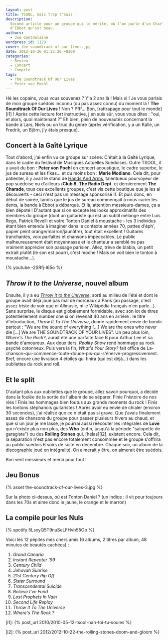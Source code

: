 ```yaml
---
layout: post
title: TSOOL, mais trop t'sais !
description:
  Second article pour un groupe qui le mérite, où l'on parle d'un Charlot et
  d'Ebbot qu'est beau.
authors:
  - Joe Gantdelaine
wordpress_id: 1129
cover: the-soundtrack-of-our-lives.jpg
date: 2012-10-26 01:25:26 +0200
categories:
  - Review
  - Concert
  - Compile
tags:
  - The Soundtrack Of Our Lives
  - Peter von Poehl
---
```


Hé les copains, vous vous souvenez ? Y'a 2 ans là ! Mais si ! Je vous parlais de
mon groupe suédois inconnu (ou pas assez connu) du moment là ! **The Soundtrack
Of Our Lives** ! Non ? Pfff… Bon, [rattrapage pour tout le monde][i1] ! Après
cette lecture fort instructive, j'en suis sûr, vous vous dites : "oui, et alors,
quoi maintenant ?" Eh bien, plein de nouveautés concernant la bande à Lars,
Niels ou un truc du genre (après vérification, y a un Kalle, un Fredrik, un
Björn, j'y étais presque).

## Concert à la Gaîté Lyrique

Tout d'abord, j'ai enfin vu ce groupe sur scène. C'était à la Gaîté Lyrique,
dans le cadre du festival de Musiques Actuelles Suédoises. Outre TSOOL, il y
avait du bon : **Peter von Poehl** en concert acoustique, le cadre superbe, le
jus de sureau et les fikas… et du moins bon : **Marie Modiano**. Cela dit, pour
patienter, il y avait le stand de [Hands And Arms][1], talentueux pourvoyeur de
pop suédoise ou d'ailleurs (**Club 8**, **The Radio Dept.** et dernièrement
**The Charade**, tous ces excellents groupes, c'est via cette boutique que je
les ai découverts - ceci n'est pas un message sponsorisé !). Et puis donc, en
début de soirée, tandis que le jus de sureau commençait à nous carier les dents,
la bande à Ebbot a débarqué. Et là, attention messieurs-dames, ça a bien
dépoté ! D'autant que si on excepte les looks approximatifs des membres du
groupe (dont un guitariste qui est un subtil mélange entre Luis Rego, Patrick
Revelli et votre Tonton Daniel à moustache - les 3 individus étant bien entendu
à imaginer dans le contexte années 70, pattes d'éph', papier peint
orange/marron/jaunâtre), tout était excellent ! Guitares tranchantes, voix
parfaites et chansons impeccables. Le public malheureusement était moyennasse et
le chanteur a semblé ne pas vraiment apprécier son passage parisien. Allez,
trêve de blabla, un petit extrait plutôt (le son est pourri, c'est moche ! Mais
on voit bien le tonton à moustache…).

{% youtube -2SRfj-l65o %}

## _Throw it to the Universe_, nouvel album

Ensuite, il y a eu [_Throw it to the Universe_][2], sorti au milieu de l'été et
dont le groupe avait déjà joué pas mal de morceaux à Paris (au passage, c'est
assez triste de voir que ni Allmusic, ni le Wikipédia français n'en parle…).
Sans surprise, le disque est globalement formidable, avec son lot de titres
potentiellement number one si on revenait 40 ans en arrière : le titre
d'introduction, _Throw It To The Universe_, donne rapidement envie de bondir
partout : "We are the sound of everything […] We are the ones who never die […]
We are THE SOUNDTRACK OF YOUR LIVES". Un peu plus loin, _Where's The Rock?_,
aurait été une parfaite face B pour Arthur Lee et sa bande d'amoureux. Aux deux
tiers, _Reality Show_ rend hommage au rock psyché cotonneux. Puis vers la fin,
_What's Your Story?_ fait office de
La-chanson-qui-commence-toute-douce-pis-qui-s'énerve-progressivement. Bref,
encore une livraison 4 étoiles qui finira (qui est déjà…) dans les oubliettes du
rock and roll.

## Et le split

D'autant plus aux oubliettes que le groupe, allez savoir pourquoi, a décidé dans
la foulée de la sortie de l'album de se séparer. Finie l'histoire de nos vies !
Finis les hommages bien foutus aux grands moments du rock ! Finis les tontons
stéphanois guitaristes ! Après avoir eu envie de chialer (environ 30 secondes),
j'ai réalisé que ce n'était pas si grave. Que j'avais finalement assez de
chansons du groupe pour passer plusieurs hivers au chaud, et que si un jour je
me lasse, je pourrai aussi réécouter les intégrales de **Love** qui n'existe
plus non plus, des **Who** (enfin, jusqu'à la période "salopette de garagiste")
ou des **Rolling Stones** qui, [hélas][i2], existent encore. Cela dit, la
séparation n'est pas encore totalement consommée et le groupe s'offrira au
public suédois 6 soirs de suite en décembre. Chaque soir, un album de la
discographie joué en intégralité. On aimerait y être, on aimerait être suédois.

Bon vent messieurs et merci pour tout !

## Jeu Bonus

{% asset the-soundtrack-of-our-lives-3.jpg %}

Sur la photo ci-dessus, où est Tonton Daniel ? (un indice : il vit pour toujours
dans les 70s et aime donc le jaune, le orange et le marron)

## La compile pour les Nuls

{% spotify 5LsxyQ5T9nuSeLFHvh55Op %}

Voici les 12 pépites mes chers amis (6 albums, 2 titres par album, 48 minutes de
beautés cachées) :

1. _Grand Canaria_
1. _Instant Repeater '99_
1. _Century Child_
1. _Jehovah Sunrise_
1. _21st Century Rip Off_
1. _Sister Surround_
1. _Transcendental Suicide_
1. _Believe I've Fond_
1. _Lost Prophets In Vain_
1. _Second Life Replay_
1. _Throw It To The Universe_
1. _Where's The Rock ?_

[i1]: {% post_url 2010/2010-05-12-tsool-nan-toi-tu-soules %}

[i2]: {% post_url 2012/2012-10-22-the-rolling-stones-doom-and-gloom %}

[1]: https://www.handsandarms.com/
[2]: https://album.link/fr/i/693851279 "Throw it to the Universe"
